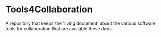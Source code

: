# Tools4Collaboration
A repository that keeps the 'living document' about the various software tools for collaboration that are available these days. 
